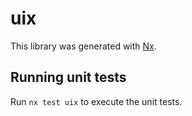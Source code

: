 # uix

This library was generated with [Nx](https://nx.dev).

## Running unit tests

Run `nx test uix` to execute the unit tests.
